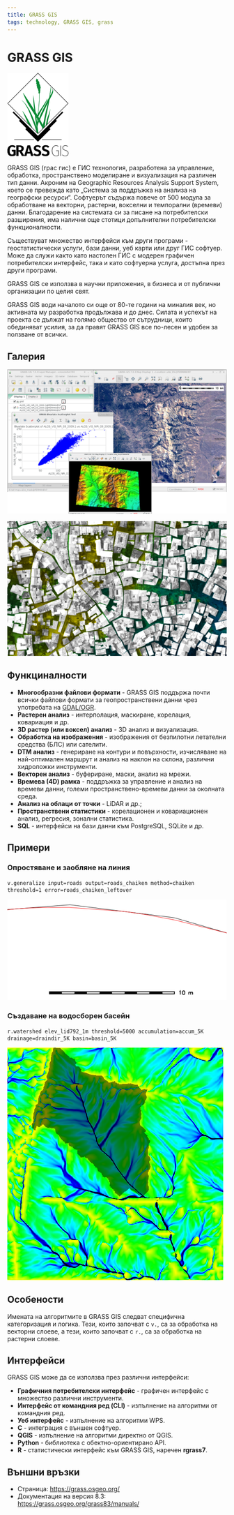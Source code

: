 ```yaml
---
title: GRASS GIS
tags: technology, GRASS GIS, grass
---
```


# GRASS GIS

![GRASS GIS лого](./img/grassgis_logo.svg)

GRASS GIS (грас гис) е ГИС технология, разработена за управление, обработка, пространствено моделиране и визуализация на различен тип данни.
Акроним на Geographic Resources Analysis Support System, което се превежда като „Система за поддръжка на анализа на географски ресурси“.
Софтуерът съдържа повече от 500 модула за обработване на векторни, растерни, вокселни и темпорални (времеви) данни.
Благодарение на системата си за писане на потребителски разширения, има налични още стотици допълнителни потребителски функционалности.

Съществуват множество интерфейси към други програми - геостатистически услуги, бази данни, уеб карти или друг ГИС софтуер.
Може да служи както като настолен ГИС с модерен графичен потребителски интерфейс, така и като софтуерна услуга, достъпна през други програми.

GRASS GIS се използва в научни приложения, в бизнеса и от публични организации по целия свят.

GRASS GIS води началото си още от 80-те години на миналия век, но активната му разработка продължава и до днес.
Силата и успехът на проекта се дължат на голямо общество от сътрудници, които обединяват усилия, за да правят GRASS GIS все по-лесен и удобен за ползване от всички.


## Галерия

![Графичен интерфейс на GRASS GIS](./img/grassgis_gui.png)

![Фотограметричен анализ с GRASS GIS](./img/grassgis_odm_surf_icw.png)


## Функциналности

- **Многообразни файлови формати** - GRASS GIS поддържа почти всички файлови формати за геопространствени данни чрез употребата на [GDAL/OGR](./gdal.md).
- **Растерен анализ** - интерполация, маскиране, корелация, ковариация и др.
- **3D растер (или воксел) анализ** - 3D анализ и визуализация.
- **Обработка на изображения** - изображения от безпилотни летателни средства (БЛС) или сателити.
- **DTM анализ** - генериране на контури и повърхности, изчисляване на най-оптимален маршрут и анализ на наклон на склона, различни хидроложки инструменти.
- **Векторен анализ** - буфериране, маски, анализ на мрежи.
- **Времева (4D) рамка** - поддръжка за управление и анализ на времеви данни, големи пространствено-времеви данни за околната среда.
- **Анализ на облаци от точки** - LiDAR и др.;
- **Пространствени статистики** - корелационен и ковариационен анализ, регресия, зонални статистика.
- **SQL** - интерфейси на бази данни към PostgreSQL, SQLite и др.


## Примери

### Опростяване и заобляне на линия

```
v.generalize input=roads output=roads_chaiken method=chaiken threshold=1 error=roads_chaiken_leftover
```

![Опростена и заоблена линия](./img/grassgis_v_generalize_smooth.png)


### Създаване на водосборен басейн

```
r.watershed elev_lid792_1m threshold=5000 accumulation=accum_5K drainage=draindir_5K basin=basin_5K
```

![Създаване на водосборен басейн](./img/grassgis_r_watershed.png)


## Особености

Имената на алгоритмите в GRASS GIS следват специфична категоризация и логика.
Тези, които започват с `v.`, са за обработка на векторни слоеве, а тези, които започват с `r.`, са за обработка на растерни слоеве.


## Интерфейси

GRASS GIS може да се използва през различни интерфейси:

- **Графичния потребителски интерфейс** - графичен интерфейс с множество различни инструменти.
- **Интерфейс от командния ред (CLI)** - изпълнение на алгоритми от командния ред.
- **Уеб интерфейс** - изпълнение на алгоритми WPS.
- **C** - интеграция с външен софтуер.
- **QGIS** - изпълнение на алгоритми директно от QGIS.
- **Python** - библиотека с обектно-ориентирано API.
- **R** - статистически интерфейс към GRASS GIS, наречен **rgrass7**.


## Външни връзки

- Страница: https://grass.osgeo.org/
- Документация на версия 8.3: https://grass.osgeo.org/grass83/manuals/
